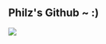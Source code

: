 ## Philz's Github ~ :)
<img src="https://img.shields.io/badge/Java-3766AB?style=flat-square&logo=Java&logoColor=white"/>
<!-- ### Hi there 👋 -->

<!--
**progress0407/progress0407** is a ✨ _special_ ✨ repository because its `README.md` (this file) appears on your GitHub profile.

Here are some ideas to get you started:

- 🔭 I’m currently working on ...
- 🌱 I’m currently learning ...
- 👯 I’m looking to collaborate on ...
- 🤔 I’m looking for help with ...
- 💬 Ask me about ...
- 📫 How to reach me: ...
- 😄 Pronouns: ...
- ⚡ Fun fact: ...
-->
